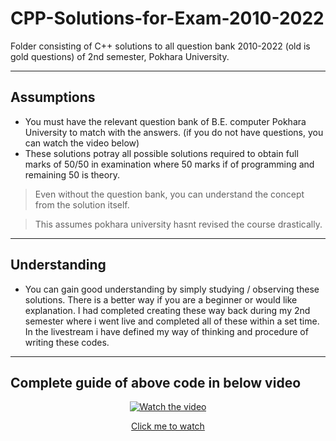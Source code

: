 # CPP-Solutions-for-Exam-2010-2022
Folder consisting of C++ solutions to all question bank 2010-2022 (old is gold questions) of 2nd semester, Pokhara University. 


---

## Assumptions
- You must have the relevant question bank of B.E. computer Pokhara University to match with the answers. (if you do not have questions, you can watch the video below)
- These solutions potray all possible solutions required to obtain full marks of 50/50 in examination where 50 marks if of programming and remaining 50 is theory.

> Even without the question bank, you can understand the concept from the solution itself.

> This assumes pokhara university hasnt revised the course drastically.

---

## Understanding
- You can gain good understanding by simply studying / observing these solutions. There is a better way if you are a beginner or would like explanation. I had completed creating these way back during my 2nd semester where i went live and completed all of these within a set time. In the livestream i have defined my way of thinking and procedure of writing these codes.

---

## Complete guide of above code in below video

<p align="center">
  <a href="https://www.youtube.com/watch?v=zkLu0Qn2u1M">
    <img src="https://img.youtube.com/vi/zkLu0Qn2u1M/0.jpg" alt="Watch the video">
  </a>
</p>

<p align="center">
  <a href="https://www.youtube.com/watch?v=zkLu0Qn2u1M">
    Click me to watch
  </a>
</p>

